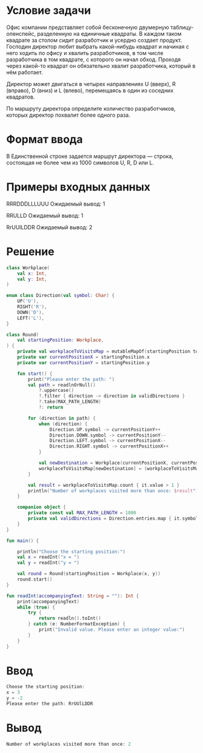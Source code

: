 # Условие задачи
Офис компании представляет собой бесконечную двумерную таблицу-опенспейс, разделенную на единичные квадраты. В каждом таком квадрате за столом сидит разработчик и усердно создает продукт. Господин директор любит выбрать какой-нибудь квадрат и начиная с него ходить по офису и хвалить разработчиков, в том числе разработчика в том квадрате, с которого он начал обход. Проходя через какой-то квадрат он обязательно хвалит разработчика, который в нём работает. 

Директор может двигаться в четырех направлениях U (вверх), R (вправо), D (вниз) и L (влево), перемещаясь в один из соседних квадратов.

По маршруту директора определите количество разработчиков, которых директор похвалит более одного раза.

# Формат ввода
В Единственной строке задается маршрут директора — строка, состоящая не более чем из 1000 символов U, R, D или L.

# Примеры входных данных
RRRDDDLLLUUU  Ожидаемый вывод: 1

RRULLD  Ожидаемый вывод: 1

RrUUlLDDR Ожидаемый вывод: 2


Решение
==========
```kotlin
class Workplace(
    val x: Int,
    val y: Int,
)

enum class Direction(val symbol: Char) {
    UP('U'),
    RIGHT('R'),
    DOWN('D'),
    LEFT('L'),
}

class Round(
    val startingPosition: Workplace,
) {
    private val workplaceToVisitsMap = mutableMapOf(startingPosition to 1)
    private var currentPositionX = startingPosition.x
    private var currentPositionY = startingPosition.y

    fun start() {
        print("Please enter the path: ")
        val path = readlnOrNull()
            ?.uppercase()
            ?.filter { direction -> direction in validDirections }
            ?.take(MAX_PATH_LENGTH)
            ?: return

        for (direction in path) {
            when (direction) {
                Direction.UP.symbol -> currentPositionY++
                Direction.DOWN.symbol -> currentPositionY--
                Direction.LEFT.symbol -> currentPositionX--
                Direction.RIGHT.symbol -> currentPositionX++
            }

            val newDestination = Workplace(currentPositionX, currentPositionY)
            workplaceToVisitsMap[newDestination] = (workplaceToVisitsMap[newDestination] ?: 0) + 1
        }

        val result = workplaceToVisitsMap.count { it.value > 1 }
        println("Number of workplaces visited more than once: $result")
    }

    companion object {
        private const val MAX_PATH_LENGTH = 1000
        private val validDirections = Direction.entries.map { it.symbol }
    }
}

fun main() {

    println("Choose the starting position:")
    val x = readInt("x = ")
    val y = readInt("y = ")

    val round = Round(startingPosition = Workplace(x, y))
    round.start()
}

fun readInt(accompanyingText: String = ""): Int {
    print(accompanyingText)
    while (true) {
        try {
            return readln().toInt()
        } catch (e: NumberFormatException) {
            print("Invalid value. Please enter an integer value:")
        }
    }
}
```

Ввод
==========
```kotlin
Choose the starting position:
x = 3
y = -2
Please enter the path: RrUUlLDDR
```

Вывод
==========
```kotlin
Number of workplaces visited more than once: 2
```
